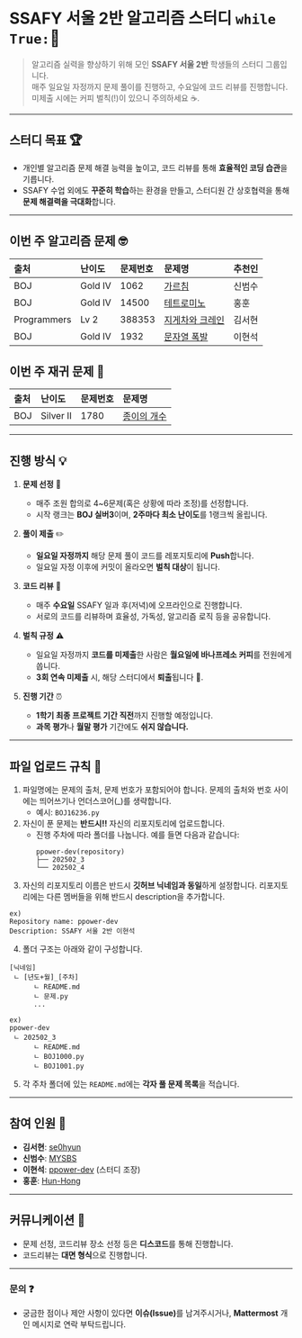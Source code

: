 # SSAFY 서울 2반 알고리즘 스터디 `while True:`🚀

> 알고리즘 실력을 향상하기 위해 모인 **SSAFY 서울 2반** 학생들의 스터디 그룹입니다.  
> 매주 일요일 자정까지 문제 풀이를 진행하고, 수요일에 코드 리뷰를 진행합니다.  
> 미제출 시에는 커피 벌칙(!)이 있으니 주의하세요 ☕.

---

## 스터디 목표 🏆
- 개인별 알고리즘 문제 해결 능력을 높이고, 코드 리뷰를 통해 **효율적인 코딩 습관**을 기릅니다.
- SSAFY 수업 외에도 **꾸준히 학습**하는 환경을 만들고, 스터디원 간 상호협력을 통해 **문제 해결력을 극대화**합니다.

---

## 이번 주 알고리즘 문제 🤓
|출처|난이도|문제번호|문제명|추천인|
|:---|:---|:---|:---|:---|
|BOJ|Gold IV|1062|[가르침](https://www.acmicpc.net/problem/1062)|신범수|
|BOJ|Gold IV|14500|[테트로미노](https://www.acmicpc.net/problem/14500)|홍훈|
|Programmers|Lv 2|388353|[지게차와 크레인](https://school.programmers.co.kr/learn/courses/30/lessons/388353)|김서현|
|BOJ|Gold IV|1932|[문자열 폭발](https://www.acmicpc.net/problem/9935)|이현석|

## 이번 주 재귀 문제 🙈
|출처|난이도|문제번호|문제명|
|:---|:---|:---|:---|
|BOJ|Silver II|1780|[종이의 개수](https://www.acmicpc.net/problem/1780)|
---

## 진행 방식 💡

1. **문제 선정** 🎯  
   - 매주 조원 합의로 4~6문제(혹은 상황에 따라 조정)를 선정합니다.  
   - 시작 랭크는 **BOJ 실버3**이며, **2주마다 최소 난이도**를 1랭크씩 올립니다.

2. **풀이 제출** ✏️  
   - **일요일 자정까지** 해당 문제 풀이 코드를 레포지토리에 **Push**합니다.  
   - 일요일 자정 이후에 커밋이 올라오면 **벌칙 대상**이 됩니다.

3. **코드 리뷰** 💬  
   - 매주 **수요일** SSAFY 일과 후(저녁)에 오프라인으로 진행합니다.  
   - 서로의 코드를 리뷰하며 효율성, 가독성, 알고리즘 로직 등을 공유합니다.

4. **벌칙 규정** ⚠️  
   - 일요일 자정까지 **코드를 미제출**한 사람은 **월요일에 바나프레소 커피**를 전원에게 쏩니다.  
   - **3회 연속 미제출** 시, 해당 스터디에서 **퇴출**됩니다 🚫.

5. **진행 기간** ⏰  
   - **1학기 최종 프로젝트 기간 직전**까지 진행할 예정입니다.  
   - **과목 평가**나 **월말 평가** 기간에도 **쉬지 않습니다.**

---

## 파일 업로드 규칙 📂
1. 파일명에는 문제의 출처, 문제 번호가 포함되어야 합니다. 문제의 출처와 번호 사이에는 띄어쓰기나 언더스코어(_)를 생략합니다.  
   - 예시: `BOJ16236.py`
2. 자신이 푼 문제는 **반드시!!** 자신의 리포지토리에 업로드합니다.  
   - 진행 주차에 따라 폴더를 나눕니다. 예를 들면 다음과 같습니다:
     ```
     ppower-dev(repository)
     ├── 202502_3
     └── 202502_4
     ```
3. 자신의 리포지토리 이름은 반드시 **깃허브 닉네임과 동일**하게 설정합니다. 리포지토리에는 다른 멤버들을 위해 반드시 description을 추가합니다.
```
ex)
Repository name: ppower-dev
Description: SSAFY 서울 2반 이현석
```

4. 폴더 구조는 아래와 같이 구성합니다.
```
[닉네임]
 ㄴ [년도+월]_[주차]
      ㄴ README.md
      ㄴ 문제.py
      ...

ex)
ppower-dev
 ㄴ 202502_3
      ㄴ README.md
      ㄴ BOJ1000.py
      ㄴ BOJ1001.py
```
5. 각 주차 폴더에 있는 `README.md`에는 **각자 풀 문제 목록**을 적습니다.

---

## 참여 인원 🙋
- **김서현**: [se0hyun](https://github.com/se0hyun)
- **신범수**: [MYSBS](https://github.com/MYSBS)
- **이현석**: [ppower-dev](https://github.com/ppower-dev) (스터디 조장)
- **홍훈**: [Hun-Hong](https://github.com/Hun-Hong)

---

## 커뮤니케이션 💭
- 문제 선정, 코드리뷰 장소 선정 등은 **디스코드**를 통해 진행합니다.
- 코드리뷰는 **대면 형식**으로 진행합니다.

---

### 문의 ❓
- 궁금한 점이나 제안 사항이 있다면 <strong>이슈(Issue)</strong>를 남겨주시거나, **Mattermost** 개인 메시지로 연락 부탁드립니다.
